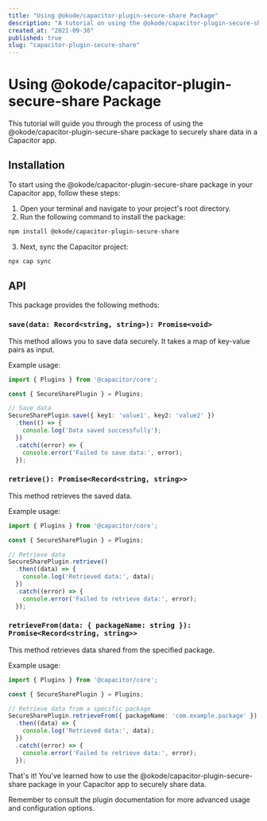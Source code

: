```yaml
---
title: "Using @okode/capacitor-plugin-secure-share Package"
description: "A tutorial on using the @okode/capacitor-plugin-secure-share package to securely share data in a Capacitor app."
created_at: "2021-09-30"
published: true
slug: "capacitor-plugin-secure-share"
---
```


# Using @okode/capacitor-plugin-secure-share Package

This tutorial will guide you through the process of using the @okode/capacitor-plugin-secure-share package to securely share data in a Capacitor app.

## Installation

To start using the @okode/capacitor-plugin-secure-share package in your Capacitor app, follow these steps:

1. Open your terminal and navigate to your project's root directory.
2. Run the following command to install the package:

```bash
npm install @okode/capacitor-plugin-secure-share
```

3. Next, sync the Capacitor project:

```bash
npx cap sync
```

## API

This package provides the following methods:

### `save(data: Record<string, string>): Promise<void>`

This method allows you to save data securely. It takes a map of key-value pairs as input.

Example usage:

```typescript
import { Plugins } from '@capacitor/core';

const { SecureSharePlugin } = Plugins;

// Save data
SecureSharePlugin.save({ key1: 'value1', key2: 'value2' })
  .then(() => {
    console.log('Data saved successfully');
  })
  .catch((error) => {
    console.error('Failed to save data:', error);
  });
```

### `retrieve(): Promise<Record<string, string>>`

This method retrieves the saved data.

Example usage:

```typescript
import { Plugins } from '@capacitor/core';

const { SecureSharePlugin } = Plugins;

// Retrieve data
SecureSharePlugin.retrieve()
  .then((data) => {
    console.log('Retrieved data:', data);
  })
  .catch((error) => {
    console.error('Failed to retrieve data:', error);
  });
```

### `retrieveFrom(data: { packageName: string }): Promise<Record<string, string>>`

This method retrieves data shared from the specified package.

Example usage:

```typescript
import { Plugins } from '@capacitor/core';

const { SecureSharePlugin } = Plugins;

// Retrieve data from a specific package
SecureSharePlugin.retrieveFrom({ packageName: 'com.example.package' })
  .then((data) => {
    console.log('Retrieved data:', data);
  })
  .catch((error) => {
    console.error('Failed to retrieve data:', error);
  });
```

That's it! You've learned how to use the @okode/capacitor-plugin-secure-share package in your Capacitor app to securely share data.

Remember to consult the plugin documentation for more advanced usage and configuration options.